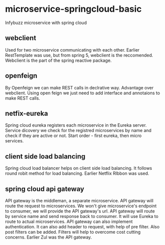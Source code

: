 # microservice-springcloud-basic
Infybuzz microservice with spring cloud

## webclient
Used for two microservice communicating with each other. Earlier RestTemplate was use, but from spring 5, webclient is the reccomended. Webclient is the part of the spring reactive package.

## openfeign
By Openfeign we can make REST calls in declrative way. Advantage over webclient. Using open feign we just need to add interface and annotaions to make REST calls.

## netfix-eureka
Spring cloud eureka registers each microservice in the Eureka server. Service dicovery we check for the registred microservices by name and check if they are active or not. Start order - first eureka, then micro services.

## client side load balancing
Spring cloud load balancer helps on client side load balancing. It follows round robit method for load balancing. Earlier Netflix RIbbon was used.

## spring cloud api gateway
API gateway is the middleman, a separate microservice. API gateway will route the request to microservices. We won't give microservice's endpoint to consumer, we will provide the API gateway's url. API gateway will route by service name and send response back to consumer. It will use Eureka to route to actual microservices. API gateway can also implement authentication. It can also add header to request, with help of pre filter. Also post filters can be added. Filters will help to overcome cost cutting concerns. Earlier Zul was the API gateway.
